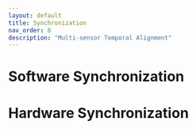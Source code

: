 ```yaml
---
layout: default
title: Synchronization
nav_order: 8
description: "Multi-sensor Temporal Alignment"
---
```


# Software Synchronization


# Hardware Synchronization

